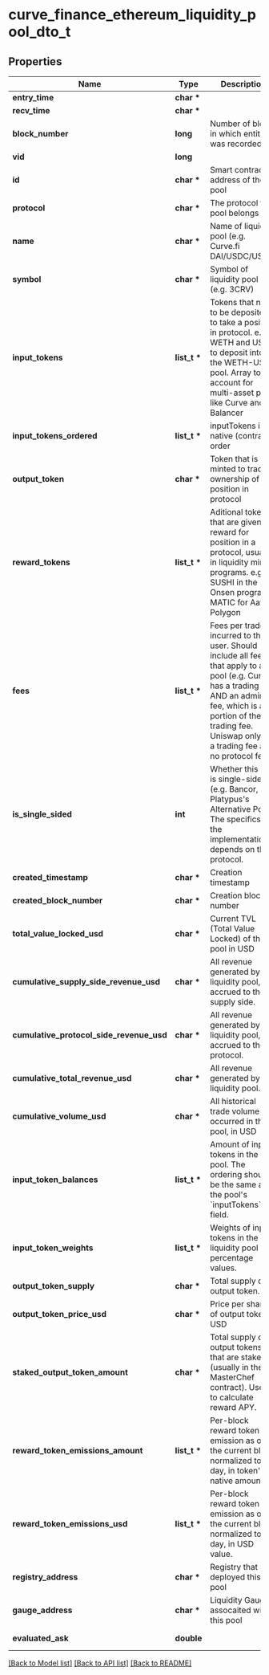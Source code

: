 # curve_finance_ethereum_liquidity_pool_dto_t

## Properties
Name | Type | Description | Notes
------------ | ------------- | ------------- | -------------
**entry_time** | **char \*** |  | [optional] 
**recv_time** | **char \*** |  | [optional] 
**block_number** | **long** | Number of block in which entity was recorded. | [optional] 
**vid** | **long** |  | [optional] 
**id** | **char \*** | Smart contract address of the pool | [optional] 
**protocol** | **char \*** | The protocol this pool belongs to | [optional] 
**name** | **char \*** | Name of liquidity pool (e.g. Curve.fi DAI/USDC/USDT) | [optional] 
**symbol** | **char \*** | Symbol of liquidity pool (e.g. 3CRV) | [optional] 
**input_tokens** | **list_t \*** | Tokens that need to be deposited to take a position in protocol. e.g. WETH and USDC to deposit into the WETH-USDC pool. Array to account for multi-asset pools like Curve and Balancer | [optional] 
**input_tokens_ordered** | **list_t \*** | inputTokens in native (contract) order | [optional] 
**output_token** | **char \*** | Token that is minted to track ownership of position in protocol | [optional] 
**reward_tokens** | **list_t \*** | Aditional tokens that are given as reward for position in a protocol, usually in liquidity mining programs. e.g. SUSHI in the Onsen program, MATIC for Aave Polygon | [optional] 
**fees** | **list_t \*** | Fees per trade incurred to the user. Should include all fees that apply to a pool (e.g. Curve has a trading fee AND an admin fee, which is a portion of the trading fee. Uniswap only has a trading fee and no protocol fee.) | [optional] 
**is_single_sided** | **int** | Whether this pool is single-sided (e.g. Bancor, Platypus&#39;s Alternative Pool). The specifics of the implementation depends on the protocol. | [optional] 
**created_timestamp** | **char \*** | Creation timestamp | [optional] 
**created_block_number** | **char \*** | Creation block number | [optional] 
**total_value_locked_usd** | **char \*** | Current TVL (Total Value Locked) of this pool in USD | [optional] 
**cumulative_supply_side_revenue_usd** | **char \*** | All revenue generated by the liquidity pool, accrued to the supply side. | [optional] 
**cumulative_protocol_side_revenue_usd** | **char \*** | All revenue generated by the liquidity pool, accrued to the protocol. | [optional] 
**cumulative_total_revenue_usd** | **char \*** | All revenue generated by the liquidity pool. | [optional] 
**cumulative_volume_usd** | **char \*** | All historical trade volume occurred in this pool, in USD | [optional] 
**input_token_balances** | **list_t \*** | Amount of input tokens in the pool. The ordering should be the same as the pool&#39;s &#x60;inputTokens&#x60; field. | [optional] 
**input_token_weights** | **list_t \*** | Weights of input tokens in the liquidity pool in percentage values. | [optional] 
**output_token_supply** | **char \*** | Total supply of output token. | [optional] 
**output_token_price_usd** | **char \*** | Price per share of output token in USD | [optional] 
**staked_output_token_amount** | **char \*** | Total supply of output tokens that are staked (usually in the MasterChef contract). Used to calculate reward APY. | [optional] 
**reward_token_emissions_amount** | **list_t \*** | Per-block reward token emission as of the current block normalized to a day, in token&#39;s native amount. | [optional] 
**reward_token_emissions_usd** | **list_t \*** | Per-block reward token emission as of the current block normalized to a day, in USD value. | [optional] 
**registry_address** | **char \*** | Registry that deployed this pool | [optional] 
**gauge_address** | **char \*** | Liquidity Gauge assocaited with this pool | [optional] 
**evaluated_ask** | **double** |  | [optional] [readonly] 

[[Back to Model list]](../README.md#documentation-for-models) [[Back to API list]](../README.md#documentation-for-api-endpoints) [[Back to README]](../README.md)


